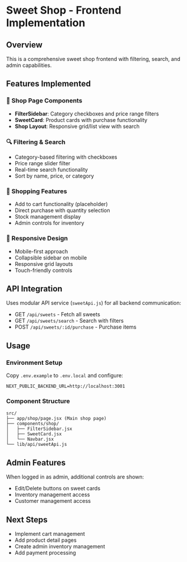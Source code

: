 # Sweet Shop - Frontend Implementation

## Overview
This is a comprehensive sweet shop frontend with filtering, search, and admin capabilities.

## Features Implemented

### 🏪 Shop Page Components
- **FilterSidebar**: Category checkboxes and price range filters
- **SweetCard**: Product cards with purchase functionality
- **Shop Layout**: Responsive grid/list view with search

### 🔍 Filtering & Search
- Category-based filtering with checkboxes
- Price range slider filter
- Real-time search functionality
- Sort by name, price, or category

### 🛒 Shopping Features
- Add to cart functionality (placeholder)
- Direct purchase with quantity selection
- Stock management display
- Admin controls for inventory

### 📱 Responsive Design
- Mobile-first approach
- Collapsible sidebar on mobile
- Responsive grid layouts
- Touch-friendly controls

## API Integration
Uses modular API service (`sweetApi.js`) for all backend communication:
- GET `/api/sweets` - Fetch all sweets
- GET `/api/sweets/search` - Search with filters
- POST `/api/sweets/:id/purchase` - Purchase items

## Usage

### Environment Setup
Copy `.env.example` to `.env.local` and configure:
```
NEXT_PUBLIC_BACKEND_URL=http://localhost:3001
```

### Component Structure
```
src/
├── app/shop/page.jsx (Main shop page)
├── components/shop/
│   ├── FilterSidebar.jsx
│   ├── SweetCard.jsx
│   └── Navbar.jsx
└── lib/api/sweetApi.js
```

## Admin Features
When logged in as admin, additional controls are shown:
- Edit/Delete buttons on sweet cards
- Inventory management access
- Customer management access

## Next Steps
- Implement cart management
- Add product detail pages
- Create admin inventory management
- Add payment processing